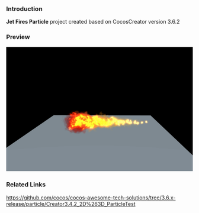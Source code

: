 ### Introduction
**Jet Fires Particle** project created based on CocosCreator version 3.6.2

### Preview
![image](../../../gif/202211/2022112202.gif)

### Related Links
https://github.com/cocos/cocos-awesome-tech-solutions/tree/3.6.x-release/particle/Creator3.4.2_2D%263D_ParticleTest
